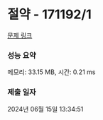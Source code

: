 # 절약 - 171192/1 

[문제 링크](https://level.goorm.io/exam/171192/%EC%A0%88%EC%95%BD/quiz/1) 

### 성능 요약

메모리: 33.15 MB, 시간: 0.21 ms

### 제출 일자

2024년 06월 15일 13:34:51


